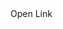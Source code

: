 <link rel="stylesheet" href="https://cdnjs.cloudflare.com/ajax/libs/font-awesome/4.7.0/css/font-awesome.min.css">
<a href="https://aronnok093.github.io/Facebook-logo-code-with-html-and-css/facebook_lo.html"><i class ="fa fa-fw fa-search"></i></a>Open Link</a>
<!--github custom domain ip:
CNAME
www.example.com
Set up an account, login
Go to Domains -> Add a Domain to FreeDNS Domain: yourdomain.com Shared State: Shared: Public
Go to Domains -> yourdomain.com -> Manage
Click the Add button at the top-right Type: A Subdomain: blank Domain: yourdomain.com (public)(broken!) Destination: 192.30.252.153 Wildcard: ticked
Click the Add button next to yourdomain.com again, same settings as last time, but this time use the ip: 192.30.252.154

to GitHub.com, create an account, and login
Create a new Repository, mame it yourdomain.com, leave it as Public, and tick `Initialize this repository with a README``
Click Settings (in the right-middle -- for the repo, not for your account)
Under Github Pages click Automatic page generator
Make any changes you like, put in a Google Analytics ID if you want awesome free stats, click Continue to layouts
Choose a theme, or just go with the default and change it later. Click Publish Page
Your page can now be viewed at http://<your github username>.github.io/<your repo name>/
Back on your repo's page, click Branch: master and change to the gh-pages branch
Next to the Branch selector, it will show yourdomain.com, followed by a / and a +. Click the + to create a new file.
Name the file CNAME and put yourdomain.com inside as the contents, click Commit new file to save it.

185.199.108.153
185.199.109.153
185.199.110.153
185.199.111.153
-->
